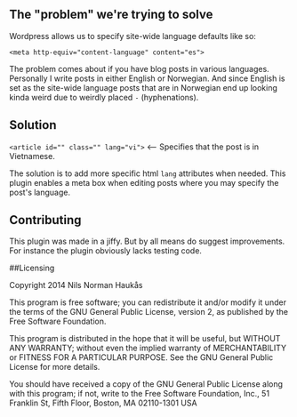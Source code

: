 ## The "problem" we're trying to solve

Wordpress allows us to specify site-wide language defaults like so:

`<meta http-equiv="content-language" content="es">`

The problem comes about if you have blog posts in various languages. Personally I write posts in either English or Norwegian. And since English is set as the site-wide language posts that are in Norwegian end up looking kinda weird due to weirdly placed `-` (hyphenations).

## Solution

`<article id="" class="" lang="vi">` <-- Specifies that the post is in Vietnamese. 

The solution is to add more specific html `lang` attributes when needed. This plugin enables a meta box when editing posts where you may specify the post's language.

## Contributing

This plugin was made in a jiffy. But by all means do suggest improvements. For instance the plugin obviously lacks testing code.

##Licensing

Copyright 2014  Nils Norman Haukås

This program is free software; you can redistribute it and/or modify
it under the terms of the GNU General Public License, version 2, as
published by the Free Software Foundation.

This program is distributed in the hope that it will be useful,
but WITHOUT ANY WARRANTY; without even the implied warranty of
MERCHANTABILITY or FITNESS FOR A PARTICULAR PURPOSE.  See the
GNU General Public License for more details.

You should have received a copy of the GNU General Public License
along with this program; if not, write to the Free Software
Foundation, Inc., 51 Franklin St, Fifth Floor, Boston, MA  02110-1301  USA

